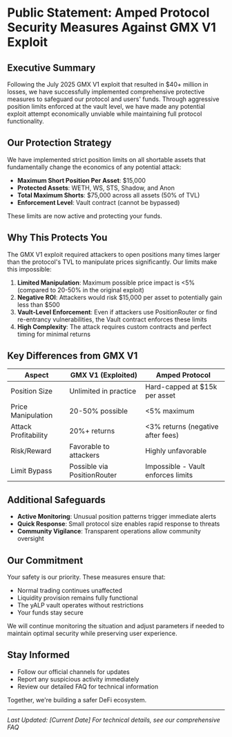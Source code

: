 # Public Statement: Amped Protocol Security Measures Against GMX V1 Exploit

## Executive Summary

Following the July 2025 GMX V1 exploit that resulted in $40+ million in losses, we have successfully implemented comprehensive protective measures to safeguard our protocol and users' funds. Through aggressive position limits enforced at the vault level, we have made any potential exploit attempt economically unviable while maintaining full protocol functionality.

## Our Protection Strategy

We have implemented strict position limits on all shortable assets that fundamentally change the economics of any potential attack:

- **Maximum Short Position Per Asset**: $15,000
- **Protected Assets**: WETH, WS, STS, Shadow, and Anon
- **Total Maximum Shorts**: $75,000 across all assets (50% of TVL)
- **Enforcement Level**: Vault contract (cannot be bypassed)

These limits are now active and protecting your funds.

## Why This Protects You

The GMX V1 exploit required attackers to open positions many times larger than the protocol's TVL to manipulate prices significantly. Our limits make this impossible:

1. **Limited Manipulation**: Maximum possible price impact is <5% (compared to 20-50% in the original exploit)
2. **Negative ROI**: Attackers would risk $15,000 per asset to potentially gain less than $500
3. **Vault-Level Enforcement**: Even if attackers use PositionRouter or find re-entrancy vulnerabilities, the Vault contract enforces these limits
4. **High Complexity**: The attack requires custom contracts and perfect timing for minimal returns

## Key Differences from GMX V1

| Aspect | GMX V1 (Exploited) | Amped Protocol |
|--------|-------------------|----------------|
| Position Size | Unlimited in practice | Hard-capped at $15k per asset |
| Price Manipulation | 20-50% possible | <5% maximum |
| Attack Profitability | 20%+ returns | <3% returns (negative after fees) |
| Risk/Reward | Favorable to attackers | Highly unfavorable |
| Limit Bypass | Possible via PositionRouter | Impossible - Vault enforces limits |

## Additional Safeguards

- **Active Monitoring**: Unusual position patterns trigger immediate alerts
- **Quick Response**: Small protocol size enables rapid response to threats
- **Community Vigilance**: Transparent operations allow community oversight

## Our Commitment

Your safety is our priority. These measures ensure that:
- Normal trading continues unaffected
- Liquidity provision remains fully functional
- The yALP vault operates without restrictions
- Your funds stay secure

We will continue monitoring the situation and adjust parameters if needed to maintain optimal security while preserving user experience.

## Stay Informed

- Follow our official channels for updates
- Report any suspicious activity immediately
- Review our detailed FAQ for technical information

Together, we're building a safer DeFi ecosystem.

---

*Last Updated: [Current Date]*
*For technical details, see our comprehensive FAQ*